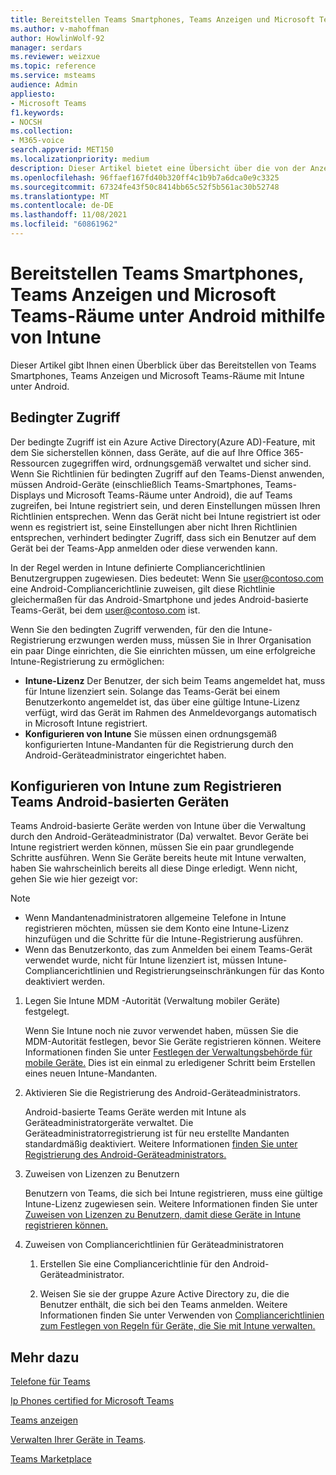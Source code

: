 ```yaml
---
title: Bereitstellen Teams Smartphones, Teams Anzeigen und Microsoft Teams-Räume unter Android mithilfe von Intune
ms.author: v-mahoffman
author: HowlinWolf-92
manager: serdars
ms.reviewer: weizxue
ms.topic: reference
ms.service: msteams
audience: Admin
appliesto:
- Microsoft Teams
f1.keywords:
- NOCSH
ms.collection:
- M365-voice
search.appverid: MET150
ms.localizationpriority: medium
description: Dieser Artikel bietet eine Übersicht über die von der Anzeige Microsoft Teams Features.
ms.openlocfilehash: 96ffaef167fd40b320ff4c1b9b7a6dca0e9c3325
ms.sourcegitcommit: 67324fe43f50c8414bb65c52f5b561ac30b52748
ms.translationtype: MT
ms.contentlocale: de-DE
ms.lasthandoff: 11/08/2021
ms.locfileid: "60861962"
---
```

# <a name="deploy-teams-phones-teams-displays-and-microsoft-teams-rooms-on-android-using-intune"></a>Bereitstellen Teams Smartphones, Teams Anzeigen und Microsoft Teams-Räume unter Android mithilfe von Intune

Dieser Artikel gibt Ihnen einen Überblick über das Bereitstellen von Teams Smartphones, Teams Anzeigen und Microsoft Teams-Räume mit Intune unter Android.

## <a name="conditional-access"></a>Bedingter Zugriff

Der bedingte Zugriff ist ein Azure Active Directory(Azure AD)-Feature, mit dem Sie sicherstellen können, dass Geräte, auf die auf Ihre Office 365-Ressourcen zugegriffen wird, ordnungsgemäß verwaltet und sicher sind.  Wenn Sie Richtlinien für bedingten Zugriff auf den Teams-Dienst anwenden, müssen Android-Geräte (einschließlich Teams-Smartphones, Teams-Displays und Microsoft Teams-Räume unter Android), die auf Teams zugreifen, bei Intune registriert sein, und deren Einstellungen müssen Ihren Richtlinien entsprechen.  Wenn das Gerät nicht bei Intune registriert ist oder wenn es registriert ist, seine Einstellungen aber nicht Ihren Richtlinien entsprechen, verhindert bedingter Zugriff, dass sich ein Benutzer auf dem Gerät bei der Teams-App anmelden oder diese verwenden kann.

In der Regel werden in Intune definierte Compliancerichtlinien Benutzergruppen zugewiesen.  Dies bedeutet: Wenn Sie user@contoso.com eine Android-Compliancerichtlinie zuweisen, gilt diese Richtlinie gleichermaßen für das Android-Smartphone und jedes Android-basierte Teams-Gerät, bei dem user@contoso.com ist.

Wenn Sie den bedingten Zugriff verwenden, für den die Intune-Registrierung erzwungen werden muss, müssen Sie in Ihrer Organisation ein paar Dinge einrichten, die Sie einrichten müssen, um eine erfolgreiche Intune-Registrierung zu ermöglichen:

- **Intune-Lizenz** Der Benutzer, der sich beim Teams angemeldet hat, muss für Intune lizenziert sein.  Solange das Teams-Gerät bei einem Benutzerkonto angemeldet ist, das über eine gültige Intune-Lizenz verfügt, wird das Gerät im Rahmen des Anmeldevorgangs automatisch in Microsoft Intune registriert.
- **Konfigurieren von Intune** Sie müssen einen ordnungsgemäß konfigurierten Intune-Mandanten für die Registrierung durch den Android-Geräteadministrator eingerichtet haben.

## <a name="configure-intune-to-enroll-teams-android-based-devices"></a>Konfigurieren von Intune zum Registrieren Teams Android-basierten Geräten

Teams Android-basierte Geräte werden von Intune über die Verwaltung durch den Android-Geräteadministrator (Da) verwaltet. Bevor Geräte bei Intune registriert werden können, müssen Sie ein paar grundlegende Schritte ausführen.  Wenn Sie Geräte bereits heute mit Intune verwalten, haben Sie wahrscheinlich bereits all diese Dinge erledigt.  Wenn nicht, gehen Sie wie hier gezeigt vor:

> [!NOTE]
> - Wenn Mandantenadministratoren allgemeine Telefone in Intune registrieren möchten, müssen sie dem Konto eine Intune-Lizenz hinzufügen und die Schritte für die Intune-Registrierung ausführen.
> - Wenn das Benutzerkonto, das zum Anmelden bei einem Teams-Gerät verwendet wurde, nicht für Intune lizenziert ist, müssen Intune-Compliancerichtlinien und Registrierungseinschränkungen für das Konto deaktiviert werden.



1. Legen Sie Intune MDM -Autorität (Verwaltung mobiler Geräte) festgelegt.  

   Wenn Sie Intune noch nie zuvor verwendet haben, müssen Sie die MDM-Autorität festlegen, bevor Sie Geräte registrieren können. Weitere Informationen finden Sie unter [Festlegen der Verwaltungsbehörde für mobile Geräte.](/intune/fundamentals/mdm-authority-set)  Dies ist ein einmal zu erledigener Schritt beim Erstellen eines neuen Intune-Mandanten.
1. Aktivieren Sie die Registrierung des Android-Geräteadministrators.
  
   Android-basierte Teams Geräte werden mit Intune als Geräteadministratorgeräte verwaltet.  Die Geräteadministratorregistrierung ist für neu erstellte Mandanten standardmäßig deaktiviert. Weitere Informationen [finden Sie unter Registrierung des Android-Geräteadministrators.](/intune/enrollment/android-enroll-device-administrator)
1. Zuweisen von Lizenzen zu Benutzern 
 
   Benutzern von Teams, die sich bei Intune registrieren, muss eine gültige Intune-Lizenz zugewiesen sein. Weitere Informationen finden Sie unter [Zuweisen von Lizenzen zu Benutzern, damit diese Geräte in Intune registrieren können.](/intune/fundamentals/licenses-assign)
1. Zuweisen von Compliancerichtlinien für Geräteadministratoren  

   1. Erstellen Sie eine Compliancerichtlinie für den Android-Geräteadministrator.

   1. Weisen Sie sie der gruppe Azure Active Directory zu, die die Benutzer enthält, die sich bei den Teams anmelden. Weitere Informationen finden Sie unter Verwenden von [Compliancerichtlinien zum Festlegen von Regeln für Geräte, die Sie mit Intune verwalten.](/mem/intune/protect/device-compliance-get-started)

## <a name="see-also"></a>Mehr dazu

[Telefone für Teams](phones-for-teams.md)

[Ip Phones certified for Microsoft Teams](teams-ip-phones.md)

[Teams anzeigen](teams-displays.md)

[Verwalten Ihrer Geräte in Teams](device-management.md).

[Teams Marketplace](https://office.com/teamsdevices)
